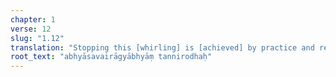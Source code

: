```yaml
---
chapter: 1
verse: 12
slug: "1.12"
translation: "Stopping this [whirling] is [achieved] by practice and renunciation."
root_text: "abhyāsavairāgyābhyāṃ tannirodhaḥ"
---
```


